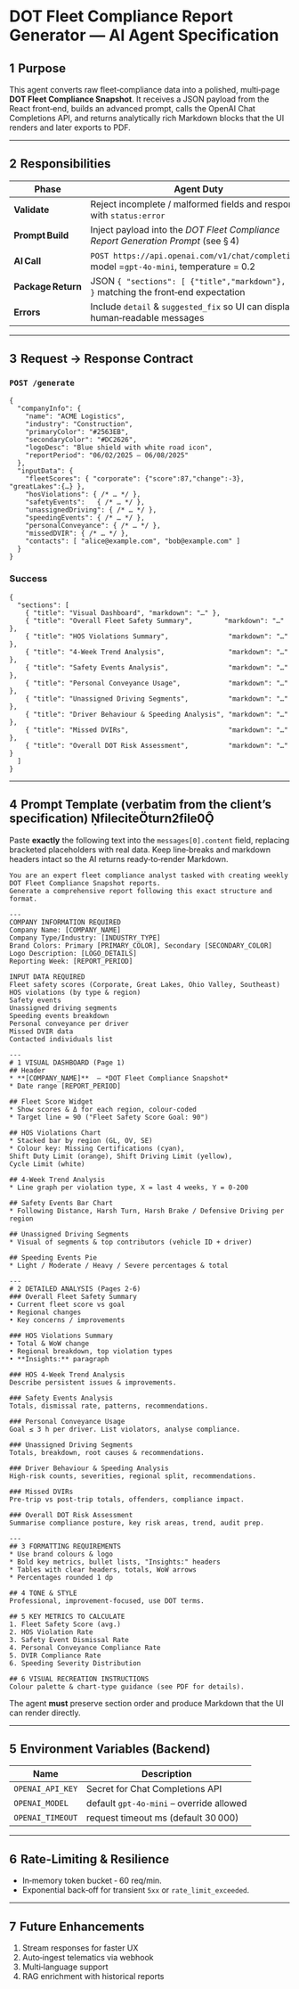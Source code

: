 # DOT Fleet Compliance Report Generator — **AI Agent Specification**

## 1  Purpose

This agent converts raw fleet‑compliance data into a polished, multi‑page **DOT Fleet Compliance Snapshot**. It receives a JSON payload from the React front‑end, builds an advanced prompt, calls the OpenAI Chat Completions API, and returns analytically rich Markdown blocks that the UI renders and later exports to PDF.

---

## 2  Responsibilities

| Phase              | Agent Duty                                                                                 |
| ------------------ | ------------------------------------------------------------------------------------------ |
| **Validate**       | Reject incomplete / malformed fields and respond with `status:error`                       |
| **Prompt Build**   | Inject payload into the *DOT Fleet Compliance Report Generation Prompt* (see § 4)          |
| **AI Call**        | `POST https://api.openai.com/v1/chat/completions`, model =`gpt‑4o‑mini`, temperature = 0.2 |
| **Package Return** | JSON `{ "sections": [ {"title","markdown"}, … ] }` matching the front‑end expectation      |
| **Errors**         | Include `detail` & `suggested_fix` so UI can display human‑readable messages               |

---

## 3  Request → Response Contract

### `POST /generate`

```jsonc
{
  "companyInfo": {
    "name": "ACME Logistics",
    "industry": "Construction",
    "primaryColor": "#2563EB",
    "secondaryColor": "#DC2626",
    "logoDesc": "Blue shield with white road icon",
    "reportPeriod": "06/02/2025 – 06/08/2025"
  },
  "inputData": {
    "fleetScores": { "corporate": {"score":87,"change":-3}, "greatLakes":{…} },
    "hosViolations": { /* … */ },
    "safetyEvents":   { /* … */ },
    "unassignedDriving": { /* … */ },
    "speedingEvents": { /* … */ },
    "personalConveyance": { /* … */ },
    "missedDVIR": { /* … */ },
    "contacts": [ "alice@example.com", "bob@example.com" ]
  }
}
```

### Success

```jsonc
{
  "sections": [
    { "title": "Visual Dashboard", "markdown": "…" },
    { "title": "Overall Fleet Safety Summary",        "markdown": "…" },
    { "title": "HOS Violations Summary",               "markdown": "…" },
    { "title": "4‑Week Trend Analysis",                "markdown": "…" },
    { "title": "Safety Events Analysis",               "markdown": "…" },
    { "title": "Personal Conveyance Usage",            "markdown": "…" },
    { "title": "Unassigned Driving Segments",          "markdown": "…" },
    { "title": "Driver Behaviour & Speeding Analysis", "markdown": "…" },
    { "title": "Missed DVIRs",                         "markdown": "…" },
    { "title": "Overall DOT Risk Assessment",          "markdown": "…" }
  ]
}
```

---

## 4  Prompt Template (verbatim from the client’s specification) fileciteturn2file0

Paste **exactly** the following text into the `messages[0].content` field, replacing bracketed placeholders with real data. Keep line‑breaks and markdown headers intact so the AI returns ready‑to‑render Markdown.

```
You are an expert fleet compliance analyst tasked with creating weekly DOT Fleet Compliance Snapshot reports.
Generate a comprehensive report following this exact structure and format.

---
COMPANY INFORMATION REQUIRED
Company Name: [COMPANY_NAME]
Company Type/Industry: [INDUSTRY_TYPE]
Brand Colors: Primary [PRIMARY_COLOR], Secondary [SECONDARY_COLOR]
Logo Description: [LOGO_DETAILS]
Reporting Week: [REPORT_PERIOD]

INPUT DATA REQUIRED
Fleet safety scores (Corporate, Great Lakes, Ohio Valley, Southeast)
HOS violations (by type & region)
Safety events
Unassigned driving segments
Speeding events breakdown
Personal conveyance per driver
Missed DVIR data
Contacted individuals list

---
# 1 VISUAL DASHBOARD (Page 1)
## Header
* **[COMPANY_NAME]**  – *DOT Fleet Compliance Snapshot*
* Date range [REPORT_PERIOD]

## Fleet Score Widget
* Show scores & Δ for each region, colour‑coded
* Target line = 90 ("Fleet Safety Score Goal: 90")

## HOS Violations Chart
* Stacked bar by region (GL, OV, SE)
* Colour key: Missing Certifications (cyan), Shift Duty Limit (orange), Shift Driving Limit (yellow), Cycle Limit (white)

## 4‑Week Trend Analysis
* Line graph per violation type, X = last 4 weeks, Y = 0‑200

## Safety Events Bar Chart
* Following Distance, Harsh Turn, Harsh Brake / Defensive Driving per region

## Unassigned Driving Segments
* Visual of segments & top contributors (vehicle ID + driver)

## Speeding Events Pie
* Light / Moderate / Heavy / Severe percentages & total

---
# 2 DETAILED ANALYSIS (Pages 2‑6)
### Overall Fleet Safety Summary
• Current fleet score vs goal
• Regional changes
• Key concerns / improvements

### HOS Violations Summary
• Total & WoW change
• Regional breakdown, top violation types
• **Insights:** paragraph

### HOS 4‑Week Trend Analysis
Describe persistent issues & improvements.

### Safety Events Analysis
Totals, dismissal rate, patterns, recommendations.

### Personal Conveyance Usage
Goal ≤ 3 h per driver. List violators, analyse compliance.

### Unassigned Driving Segments
Totals, breakdown, root causes & recommendations.

### Driver Behaviour & Speeding Analysis
High‑risk counts, severities, regional split, recommendations.

### Missed DVIRs
Pre‑trip vs post‑trip totals, offenders, compliance impact.

### Overall DOT Risk Assessment
Summarise compliance posture, key risk areas, trend, audit prep.

---
## 3 FORMATTING REQUIREMENTS
* Use brand colours & logo
* Bold key metrics, bullet lists, "Insights:" headers
* Tables with clear headers, totals, WoW arrows
* Percentages rounded 1 dp

## 4 TONE & STYLE
Professional, improvement‑focused, use DOT terms.

## 5 KEY METRICS TO CALCULATE
1. Fleet Safety Score (avg.)
2. HOS Violation Rate
3. Safety Event Dismissal Rate
4. Personal Conveyance Compliance Rate
5. DVIR Compliance Rate
6. Speeding Severity Distribution

## 6 VISUAL RECREATION INSTRUCTIONS
Colour palette & chart‑type guidance (see PDF for details).
```

The agent **must** preserve section order and produce Markdown that the UI can render directly.

---

## 5  Environment Variables (Backend)

| Name             | Description                              |
| ---------------- | ---------------------------------------- |
| `OPENAI_API_KEY` | Secret for Chat Completions API          |
| `OPENAI_MODEL`   | default `gpt‑4o-mini` – override allowed |
| `OPENAI_TIMEOUT` | request timeout ms (default 30 000)      |

---

## 6  Rate‑Limiting & Resilience

- In‑memory token bucket ‑ 60 req/min.
- Exponential back‑off for transient `5xx` or `rate_limit_exceeded`.

---

## 7  Future Enhancements

1. Stream responses for faster UX
2. Auto‑ingest telematics via webhook
3. Multi‑language support
4. RAG enrichment with historical reports

